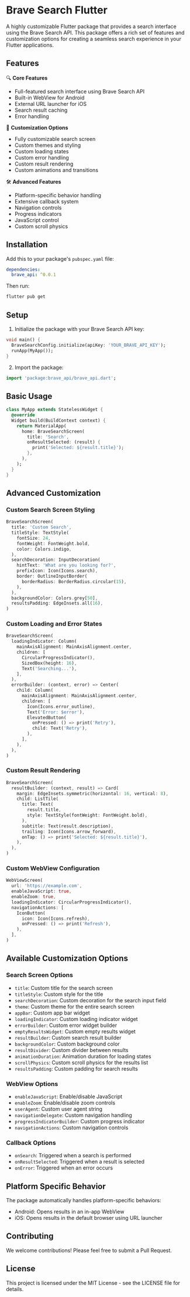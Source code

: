 # Brave Search Flutter

A highly customizable Flutter package that provides a search interface using the Brave Search API. This package offers a rich set of features and customization options for creating a seamless search experience in your Flutter applications.

## Features

🔍 **Core Features**
- Full-featured search interface using Brave Search API
- Built-in WebView for Android
- External URL launcher for iOS
- Search result caching
- Error handling

🎨 **Customization Options**
- Fully customizable search screen
- Custom themes and styling
- Custom loading states
- Custom error handling
- Custom result rendering
- Custom animations and transitions

🛠️ **Advanced Features**
- Platform-specific behavior handling
- Extensive callback system
- Navigation controls
- Progress indicators
- JavaScript control
- Custom scroll physics

## Installation

Add this to your package's `pubspec.yaml` file:

```yaml
dependencies:
  brave_api: ^0.0.1
```

Then run:
```bash
flutter pub get
```

## Setup

1. Initialize the package with your Brave Search API key:

```dart
void main() {
  BraveSearchConfig.initialize(apiKey: 'YOUR_BRAVE_API_KEY');
  runApp(MyApp());
}
```

2. Import the package:

```dart
import 'package:brave_api/brave_api.dart';
```

## Basic Usage

```dart
class MyApp extends StatelessWidget {
  @override
  Widget build(BuildContext context) {
    return MaterialApp(
      home: BraveSearchScreen(
        title: 'Search',
        onResultSelected: (result) {
          print('Selected: ${result.title}');
        },
      ),
    );
  }
}
```

## Advanced Customization

### Custom Search Screen Styling

```dart
BraveSearchScreen(
  title: 'Custom Search',
  titleStyle: TextStyle(
    fontSize: 24,
    fontWeight: FontWeight.bold,
    color: Colors.indigo,
  ),
  searchDecoration: InputDecoration(
    hintText: 'What are you looking for?',
    prefixIcon: Icon(Icons.search),
    border: OutlineInputBorder(
      borderRadius: BorderRadius.circular(15),
    ),
  ),
  backgroundColor: Colors.grey[50],
  resultsPadding: EdgeInsets.all(16),
)
```

### Custom Loading and Error States

```dart
BraveSearchScreen(
  loadingIndicator: Column(
    mainAxisAlignment: MainAxisAlignment.center,
    children: [
      CircularProgressIndicator(),
      SizedBox(height: 16),
      Text('Searching...'),
    ],
  ),
  errorBuilder: (context, error) => Center(
    child: Column(
      mainAxisAlignment: MainAxisAlignment.center,
      children: [
        Icon(Icons.error_outline),
        Text('Error: $error'),
        ElevatedButton(
          onPressed: () => print('Retry'),
          child: Text('Retry'),
        ),
      ],
    ),
  ),
)
```

### Custom Result Rendering

```dart
BraveSearchScreen(
  resultBuilder: (context, result) => Card(
    margin: EdgeInsets.symmetric(horizontal: 16, vertical: 8),
    child: ListTile(
      title: Text(
        result.title,
        style: TextStyle(fontWeight: FontWeight.bold),
      ),
      subtitle: Text(result.description),
      trailing: Icon(Icons.arrow_forward),
      onTap: () => print('Selected: ${result.title}'),
    ),
  ),
)
```

### Custom WebView Configuration

```dart
WebViewScreen(
  url: 'https://example.com',
  enableJavaScript: true,
  enableZoom: true,
  loadingIndicator: CircularProgressIndicator(),
  navigationActions: [
    IconButton(
      icon: Icon(Icons.refresh),
      onPressed: () => print('Refresh'),
    ),
  ],
)
```

## Available Customization Options

### Search Screen Options
- `title`: Custom title for the search screen
- `titleStyle`: Custom style for the title
- `searchDecoration`: Custom decoration for the search input field
- `theme`: Custom theme for the entire search screen
- `appBar`: Custom app bar widget
- `loadingIndicator`: Custom loading indicator widget
- `errorBuilder`: Custom error widget builder
- `emptyResultsWidget`: Custom empty results widget
- `resultBuilder`: Custom search result builder
- `backgroundColor`: Custom background color
- `resultDivider`: Custom divider between results
- `animationDuration`: Animation duration for loading states
- `scrollPhysics`: Custom scroll physics for the results list
- `resultsPadding`: Custom padding for search results

### WebView Options
- `enableJavaScript`: Enable/disable JavaScript
- `enableZoom`: Enable/disable zoom controls
- `userAgent`: Custom user agent string
- `navigationDelegate`: Custom navigation handling
- `progressIndicatorBuilder`: Custom progress indicator
- `navigationActions`: Custom navigation controls

### Callback Options
- `onSearch`: Triggered when a search is performed
- `onResultSelected`: Triggered when a result is selected
- `onError`: Triggered when an error occurs

## Platform Specific Behavior

The package automatically handles platform-specific behaviors:
- Android: Opens results in an in-app WebView
- iOS: Opens results in the default browser using URL launcher

## Contributing

We welcome contributions! Please feel free to submit a Pull Request.

## License

This project is licensed under the MIT License - see the LICENSE file for details.